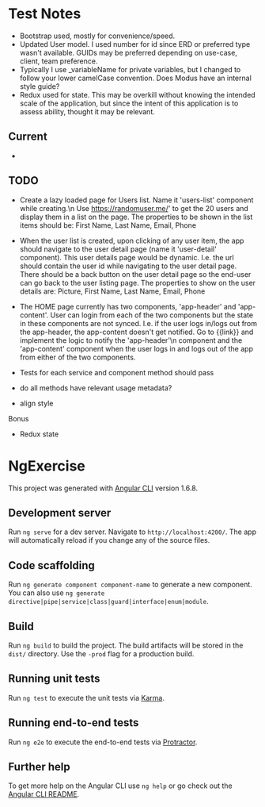 # Test Notes
* Bootstrap used, mostly for convenience/speed. 
* Updated User model. I used number for id since ERD or preferred type wasn't available.  GUIDs may be preferred depending on use-case, client, team preference.
* Typically I use _variableName for private variables, but I changed to follow your lower camelCase convention. Does Modus have an internal style guide?
* Redux used for state.  This may be overkill without knowing the intended scale of the application, but since the intent of this application is to assess ability, thought it may be relevant.


## Current
* 

## TODO
* Create a lazy loaded page for Users list. Name it \'users-list\' component while creating.\n
   Use https://randomuser.me/' to get the 20 users and display them in a list on the page.
   The properties to be shown in the list items should be:
   First Name, Last Name, Email, Phone

* When the user list is created, upon clicking of any user item, the app should navigate to
   the user detail page (name it 'user-detail' component). This user details page would be dynamic.
   I.e. the url should contain the user id while navigating to the user detail page.
   There should be a back button on the user detail page so the end-user can go back to the user listing page.
   The properties to show on the user details are:
   Picture, First Name, Last Name, Email, Phone

*  The HOME page currently has two components, 'app-header' and 'app-content'.
   User can login from each of the two components but the state in these components are not synced.
   I.e. if the user logs in/logs out from the app-header, the app-content doesn't get notified.
   Go to {{link}} and implement the logic to notify the \'app-header'\n component
   and the \'app-content\' component when the user logs in and logs out of the app from either of the two components.

* Tests for each service and component method should pass

* do all methods have relevant usage metadata?

* align style

Bonus
* Redux state


# NgExercise

This project was generated with [Angular CLI](https://github.com/angular/angular-cli) version 1.6.8.

## Development server

Run `ng serve` for a dev server. Navigate to `http://localhost:4200/`. The app will automatically reload if you change any of the source files.

## Code scaffolding

Run `ng generate component component-name` to generate a new component. You can also use `ng generate directive|pipe|service|class|guard|interface|enum|module`.

## Build

Run `ng build` to build the project. The build artifacts will be stored in the `dist/` directory. Use the `-prod` flag for a production build.

## Running unit tests

Run `ng test` to execute the unit tests via [Karma](https://karma-runner.github.io).

## Running end-to-end tests

Run `ng e2e` to execute the end-to-end tests via [Protractor](http://www.protractortest.org/).

## Further help

To get more help on the Angular CLI use `ng help` or go check out the [Angular CLI README](https://github.com/angular/angular-cli/blob/master/README.md).



